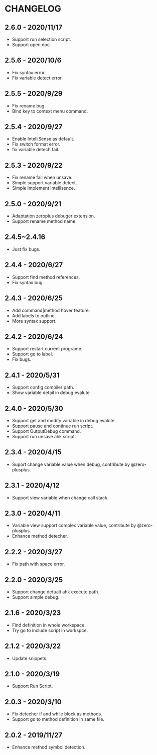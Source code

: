 # CHANGELOG

## 2.6.0 - 2020/11/17
- Support run selection script.
- Support open doc

## 2.5.6 - 2020/10/6
- Fix syntax error.
- Fix variable detect error.

## 2.5.5 - 2020/9/29
- Fix rename bug.
- Bind key to context menu command.

## 2.5.4 - 2020/9/27
- Enable IntelliSense as default.
- Fix switch format error.
- fix variable detech fail.

## 2.5.3 - 2020/9/22
- Fix rename fail when unsave.
- Simple support variable detect.
- Simple implement intellisence.

## 2.5.0 - 2020/9/21
- Adaptation zeroplus debuger extension.
- Support rename method name.

## 2.4.5~2.4.16 
- Just fix bugs.

## 2.4.4 - 2020/6/27
- Support find method references.
- Fix syntax bug.

## 2.4.3 - 2020/6/25
- Add command|method hover feature.
- Add labels to outline.
- More syntax support.

## 2.4.2 - 2020/6/24
- Support restart current programe.
- Support go to label.
- Fix bugs.

## 2.4.1 - 2020/5/31
- Support config compiler path.
- Show variable detail in debug evalute

## 2.4.0 - 2020/5/30
- Support get and modify variable in debug evalute
- Support pause and continue run script.
- Support OutputDebug command.
- Support run unsave ahk script.

## 2.3.4 - 2020/4/15
- Suport change variable value when debug, contribute by @zero-plusplus.

## 2.3.1 - 2020/4/12
- Support view variable when change call stack.

## 2.3.0 - 2020/4/11
- Variable view support complex variable value, contribute by @zero-plusplus.
- Enhance method detecher.

## 2.2.2 - 2020/3/27
- Fix path with space error.

## 2.2.0 - 2020/3/25
- Support change defualt ahk execute path.
- Support simple debug.

## 2.1.6 - 2020/3/23
- Find definition in whole workspace.
- Try go to include script in workspce.

## 2.1.2 - 2020/3/22
- Update snippets.

## 2.1.0 - 2020/3/19
- Support Run Script.

## 2.0.3 - 2020/3/10
- Fix detecher if and while block as methods.
- Support go to method definition in same file.

## 2.0.2 - 2019/11/27
- Enhance method symbol detection.
